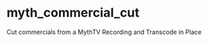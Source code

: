 myth_commercial_cut
===================

Cut commercials from a MythTV Recording and Transcode in Place

